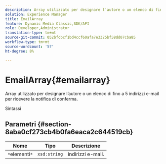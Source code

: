 ```yaml
---
description: Array utilizzato per designare l’autore o un elenco di fino a 5 indirizzi e-mail per ricevere la notifica di conferma.
solution: Experience Manager
title: EmailArray
feature: Dynamic Media Classic,SDK/API
role: Developer,Administrator
translation-type: tm+mt
source-git-commit: 052bfcbcf1bd4ccf60afa7e3325bf58dd07cba85
workflow-type: tm+mt
source-wordcount: '57'
ht-degree: 8%

---
```



# EmailArray{#emailarray}

Array utilizzato per designare l’autore o un elenco di fino a 5 indirizzi e-mail per ricevere la notifica di conferma.

Sintassi

## Parametri {#section-8aba0cf273cb4b0fa6eaca2c644519cb}

| Nome | Tipo | Descrizione |
|---|---|---|
| `*`elementi`*` | `xsd:string` | indirizzi e-mail. |

